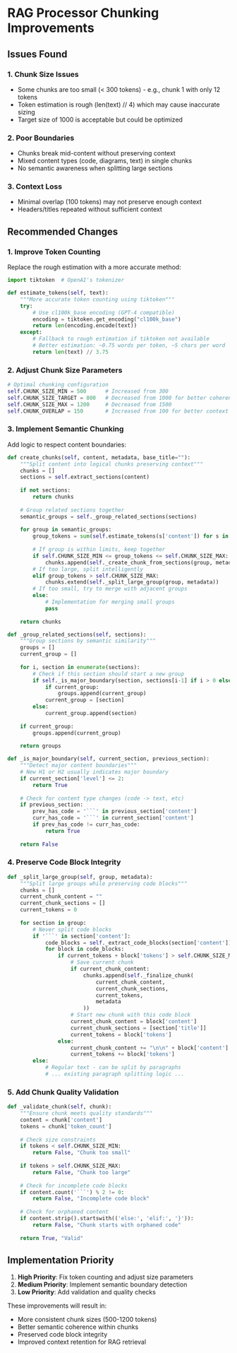 # RAG Processor Chunking Improvements

## Issues Found

### 1. Chunk Size Issues
- Some chunks are too small (< 300 tokens) - e.g., chunk 1 with only 12 tokens
- Token estimation is rough (len(text) // 4) which may cause inaccurate sizing
- Target size of 1000 is acceptable but could be optimized

### 2. Poor Boundaries
- Chunks break mid-content without preserving context
- Mixed content types (code, diagrams, text) in single chunks
- No semantic awareness when splitting large sections

### 3. Context Loss
- Minimal overlap (100 tokens) may not preserve enough context
- Headers/titles repeated without sufficient context

## Recommended Changes

### 1. Improve Token Counting
Replace the rough estimation with a more accurate method:

```python
import tiktoken  # OpenAI's tokenizer

def estimate_tokens(self, text):
    """More accurate token counting using tiktoken"""
    try:
        # Use cl100k_base encoding (GPT-4 compatible)
        encoding = tiktoken.get_encoding("cl100k_base")
        return len(encoding.encode(text))
    except:
        # Fallback to rough estimation if tiktoken not available
        # Better estimation: ~0.75 words per token, ~5 chars per word
        return len(text) // 3.75
```

### 2. Adjust Chunk Size Parameters
```python
# Optimal chunking configuration
self.CHUNK_SIZE_MIN = 500      # Increased from 300
self.CHUNK_SIZE_TARGET = 800   # Decreased from 1000 for better coherence
self.CHUNK_SIZE_MAX = 1200     # Decreased from 1500
self.CHUNK_OVERLAP = 150       # Increased from 100 for better context
```

### 3. Implement Semantic Chunking
Add logic to respect content boundaries:

```python
def create_chunks(self, content, metadata, base_title=""):
    """Split content into logical chunks preserving context"""
    chunks = []
    sections = self.extract_sections(content)
    
    if not sections:
        return chunks
    
    # Group related sections together
    semantic_groups = self._group_related_sections(sections)
    
    for group in semantic_groups:
        group_tokens = sum(self.estimate_tokens(s['content']) for s in group)
        
        # If group is within limits, keep together
        if self.CHUNK_SIZE_MIN <= group_tokens <= self.CHUNK_SIZE_MAX:
            chunks.append(self._create_chunk_from_sections(group, metadata))
        # If too large, split intelligently
        elif group_tokens > self.CHUNK_SIZE_MAX:
            chunks.extend(self._split_large_group(group, metadata))
        # If too small, try to merge with adjacent groups
        else:
            # Implementation for merging small groups
            pass
    
    return chunks

def _group_related_sections(self, sections):
    """Group sections by semantic similarity"""
    groups = []
    current_group = []
    
    for i, section in enumerate(sections):
        # Check if this section should start a new group
        if self._is_major_boundary(section, sections[i-1] if i > 0 else None):
            if current_group:
                groups.append(current_group)
            current_group = [section]
        else:
            current_group.append(section)
    
    if current_group:
        groups.append(current_group)
    
    return groups

def _is_major_boundary(self, current_section, previous_section):
    """Detect major content boundaries"""
    # New H1 or H2 usually indicates major boundary
    if current_section['level'] <= 2:
        return True
    
    # Check for content type changes (code -> text, etc)
    if previous_section:
        prev_has_code = '```' in previous_section['content']
        curr_has_code = '```' in current_section['content']
        if prev_has_code != curr_has_code:
            return True
    
    return False
```

### 4. Preserve Code Block Integrity
```python
def _split_large_group(self, group, metadata):
    """Split large groups while preserving code blocks"""
    chunks = []
    current_chunk_content = ""
    current_chunk_sections = []
    current_tokens = 0
    
    for section in group:
        # Never split code blocks
        if '```' in section['content']:
            code_blocks = self._extract_code_blocks(section['content'])
            for block in code_blocks:
                if current_tokens + block['tokens'] > self.CHUNK_SIZE_MAX:
                    # Save current chunk
                    if current_chunk_content:
                        chunks.append(self._finalize_chunk(
                            current_chunk_content, 
                            current_chunk_sections, 
                            current_tokens, 
                            metadata
                        ))
                    # Start new chunk with this code block
                    current_chunk_content = block['content']
                    current_chunk_sections = [section['title']]
                    current_tokens = block['tokens']
                else:
                    current_chunk_content += "\n\n" + block['content']
                    current_tokens += block['tokens']
        else:
            # Regular text - can be split by paragraphs
            # ... existing paragraph splitting logic ...
```

### 5. Add Chunk Quality Validation
```python
def _validate_chunk(self, chunk):
    """Ensure chunk meets quality standards"""
    content = chunk['content']
    tokens = chunk['token_count']
    
    # Check size constraints
    if tokens < self.CHUNK_SIZE_MIN:
        return False, "Chunk too small"
    
    if tokens > self.CHUNK_SIZE_MAX:
        return False, "Chunk too large"
    
    # Check for incomplete code blocks
    if content.count('```') % 2 != 0:
        return False, "Incomplete code block"
    
    # Check for orphaned content
    if content.strip().startswith(('else:', 'elif:', '}')):
        return False, "Chunk starts with orphaned code"
    
    return True, "Valid"
```

## Implementation Priority

1. **High Priority**: Fix token counting and adjust size parameters
2. **Medium Priority**: Implement semantic boundary detection
3. **Low Priority**: Add validation and quality checks

These improvements will result in:
- More consistent chunk sizes (500-1200 tokens)
- Better semantic coherence within chunks
- Preserved code block integrity
- Improved context retention for RAG retrieval